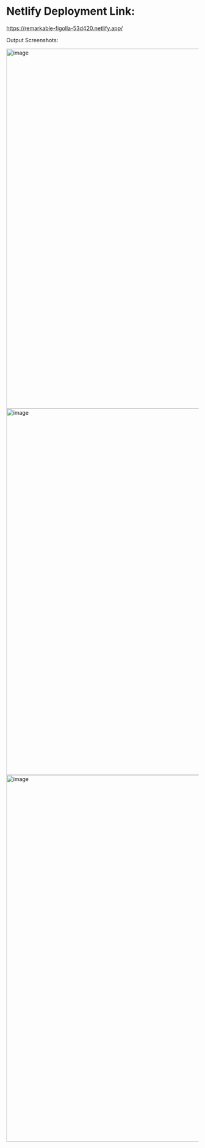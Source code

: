 # Netlify Deployment Link:

https://remarkable-figolla-53d420.netlify.app/

Output Screenshots:

<img width="940" alt="image" src="https://github.com/user-attachments/assets/7b3f077f-52b6-4556-ac01-20f9aa4fe6bd">
<img width="957" alt="image" src="https://github.com/user-attachments/assets/c2d7b63e-ba6d-4e4c-bdfb-3c794d536e5b">
<img width="958" alt="image" src="https://github.com/user-attachments/assets/a9439845-8077-42fb-8d5f-37cf20a4239e">


